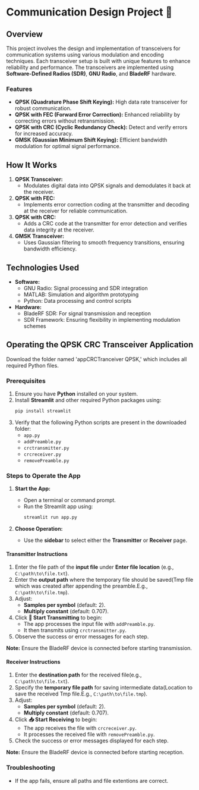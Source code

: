 # Communication Design Project 🚀  

## Overview  
This project involves the design and implementation of transceivers for communication systems using various modulation and encoding techniques. Each transceiver setup is built with unique features to enhance reliability and performance. The transceivers are implemented using **Software-Defined Radios (SDR)**, **GNU Radio**, and **BladeRF** hardware.  

### Features  
- **QPSK (Quadrature Phase Shift Keying):** High data rate transceiver for robust communication.  
- **QPSK with FEC (Forward Error Correction):** Enhanced reliability by correcting errors without retransmission.  
- **QPSK with CRC (Cyclic Redundancy Check):** Detect and verify errors for increased accuracy.  
- **GMSK (Gaussian Minimum Shift Keying):** Efficient bandwidth modulation for optimal signal performance.  

## How It Works  
1. **QPSK Transceiver:**  
   - Modulates digital data into QPSK signals and demodulates it back at the receiver.  
2. **QPSK with FEC:**  
   - Implements error correction coding at the transmitter and decoding at the receiver for reliable communication.  
3. **QPSK with CRC:**  
   - Adds a CRC code at the transmitter for error detection and verifies data integrity at the receiver.  
4. **GMSK Transceiver:**  
   - Uses Gaussian filtering to smooth frequency transitions, ensuring bandwidth efficiency.  

## Technologies Used  
- **Software:**  
  - GNU Radio: Signal processing and SDR integration  
  - MATLAB: Simulation and algorithm prototyping  
  - Python: Data processing and control scripts  
- **Hardware:**  
  - BladeRF SDR: For signal transmission and reception  
  - SDR Framework: Ensuring flexibility in implementing modulation schemes  

## Operating the QPSK CRC Transceiver Application  

Download the folder named 'appCRCTranceiver QPSK,' which includes all required Python files.  

### Prerequisites  
1. Ensure you have **Python** installed on your system.  
2. Install **Streamlit** and other required Python packages using:  
   ```bash  
   pip install streamlit  
   ```  
3. Verify that the following Python scripts are present in the downloaded folder:  
   - `app.py`
   - `addPreamble.py`  
   - `crctransmitter.py`  
   - `crcreceiver.py`  
   - `removePreamble.py`
     

### Steps to Operate the App  

1. **Start the App:**  
   - Open a terminal or command prompt.  
   - Run the Streamlit app using:  
     ```bash  
     streamlit run app.py  
     ```  

2. **Choose Operation:**  
   - Use the **sidebar** to select either the **Transmitter** or **Receiver** page.  

#### Transmitter Instructions  
1. Enter the file path of the **input file** under **Enter file location** (e.g., `C:\path\to\file.txt`).  
2. Enter the **output path** where the temporary file should be saved(Tmp file which was created after appending the preamble.E.g., `C:\path\to\file.tmp`).  
3. Adjust:  
   - **Samples per symbol** (default: 2).  
   - **Multiply constant** (default: 0.707).  
4. Click **🦜 Start Transmitting** to begin:  
   - The app processes the input file with `addPreamble.py`.  
   - It then transmits using `crctransmitter.py`.  
5. Observe the success or error messages for each step.  

**Note:** Ensure the BladeRF device is connected before starting transmission.  

#### Receiver Instructions  
1. Enter the **destination path** for the received file(e.g., `C:\path\to\file.txt`).  
2. Specify the **temporary file path** for saving intermediate data(Location to save the received Tmp file.E.g., `C:\path\to\file.tmp`).  
3. Adjust:  
   - **Samples per symbol** (default: 2).  
   - **Multiply constant** (default: 0.707).  
4. Click **📥 Start Receiving** to begin:  
   - The app receives the file with `crcreceiver.py`.  
   - It processes the received file with `removePreamble.py`.  
5. Check the success or error messages displayed for each step.  

**Note:** Ensure the BladeRF device is connected before starting reception.  

### Troubleshooting  
- If the app fails, ensure all paths and file extentions are correct.

